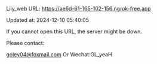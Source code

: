 Lily_web URL: https://ae6d-61-165-102-156.ngrok-free.app

Updated at: 2024-12-10 05:40:05

If you cannot open this URL, the server might be down.

Please contact: 

goley04@foxmail.com Or Wechat:GL_yeaH